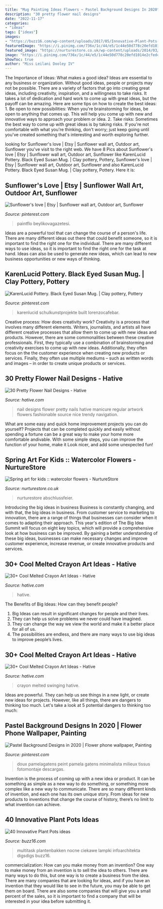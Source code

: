 ```yaml
---
title: "Mug Painting Ideas Flowers ~ Pastel Background Designs In 2020"
description: "30 pretty flower nail designs"
date: "2022-11-17"
categories:
- "ideas"
tags: ["ideas"]
images:
- "https://buzz16.com/wp-content/uploads/2017/05/Innovative-Plant-Pots-ideas-31.jpeg"
featuredImage: "https://i.pinimg.com/736x/1c/44/e5/1c44e50d778c20efd1014e2cfedcbdb7.jpg"
featured_image: "https://nurturestore.co.uk/wp-content/uploads/2014/03/spring-art-for-kids-watercolor-flowers.jpg"
image: "https://i.pinimg.com/736x/1c/44/e5/1c44e50d778c20efd1014e2cfedcbdb7.jpg"
ShowToc: true
author: "Miss Leilani Dooley IV"
---
```



The Importance of Ideas: What makes a good idea?
Ideas are essential to any business or organization. Without good ideas, people or projects may not be possible. There are a variety of factors that go into creating great ideas, including creativity, inspiration, and a willingness to take risks. It takes a lot of dedication and hard work to come up with great ideas, but the payoff can be amazing. Here are some tips on how to create the best ideas: 1. Be open to new possibilities: When you're brainstorming for ideas, be open to anything that comes up. This will help you come up with new and innovative ways to approach your problem or idea. 2. Take risks: Sometimes the best way to come up with great ideas is by taking risks. If you're not comfortable with what you're thinking, don't worry; just keep going until you've created something that's interesting and worth exploring further. 
	

		
looking for Sunflower&#039;s love | Etsy | Sunflower wall art, Outdoor art, Sunflower you've visit to the right web. We have 8 Pics about Sunflower&#039;s love | Etsy | Sunflower wall art, Outdoor art, Sunflower like KarenLucid Pottery. Black Eyed Susan Mug. | Clay pottery, Pottery, Sunflower&#039;s love | Etsy | Sunflower wall art, Outdoor art, Sunflower and also KarenLucid Pottery. Black Eyed Susan Mug. | Clay pottery, Pottery. Here it is:
		
    
## Sunflower&#039;s Love | Etsy | Sunflower Wall Art, Outdoor Art, Sunflower

<img loading=lazy src="https://i.pinimg.com/736x/1c/44/e5/1c44e50d778c20efd1014e2cfedcbdb7.jpg" onerror="this.onerror=null;this.src='https://tse3.mm.bing.net/th?id=OIP.h3sODolOfNTzUSzUdk2EywHaJ3&amp;pid=15.1';" alt="Sunflower&#039;s love | Etsy | Sunflower wall art, Outdoor art, Sunflower">

_Source: pinterest.com_

>paintflo beylikovagazetesi. 

	

Ideas are a powerful tool that can change the course of a person's life. There are many different ideas out there that could benefit someone, so it is important to find the right one for the individual. There are many different ways to use ideas, so it is important to find the right one for the task at hand. Ideas can also be used to generate new ideas, which can lead to new business opportunities or new ways of thinking.

    
## KarenLucid Pottery. Black Eyed Susan Mug. | Clay Pottery, Pottery

<img loading=lazy src="https://i.pinimg.com/736x/20/0d/97/200d977cf41787c4e5465426ae591891.jpg" onerror="this.onerror=null;this.src='https://tse4.mm.bing.net/th?id=OIP.wVqR0tYRxkPhoT4xjKvhbAHaJ3&amp;pid=15.1';" alt="KarenLucid Pottery. Black Eyed Susan Mug. | Clay pottery, Pottery">

_Source: pinterest.com_

>karenlucid schulkunstprojekte built lorenzocafebar. 

	

Creative process: How does creativity work?
Creativity is a process that involves many different elements. Writers, journalists, and artists all have different creative processes that allow them to come up with new ideas and products. However, there are some commonalities between these creative professionals. First, they typically use a combination of brainstorming and creativity exercises to come up with new ideas. Additionally, they often focus on the the customer experience when creating new products or services. Finally, they often use multiple mediums – such as written words and images – in order to create unique products or services.

    
## 30 Pretty Flower Nail Designs - Hative

<img loading=lazy src="https://hative.com/wp-content/uploads/2014/11/flower-nail-designs/9-pretty-flower-nail-designs.jpg" onerror="this.onerror=null;this.src='https://tse3.mm.bing.net/th?id=OIP.f0H_7sk1EpKMIV4_yl9hFQHaHa&amp;pid=15.1';" alt="30 Pretty Flower Nail Designs - Hative">

_Source: hative.com_

>nail designs flower pretty nails hative manicure regular artwork flowers fashionable source nice trendy navigation. 

	

What are some easy and quick home improvement projects you can do yourself?
Projects that can be completed quickly and easily without spending a fortune can be a great way to make your home more comfortable andivable. With some simple steps, you can improve the function of your home, make it Look nicer, and add some unexpected fun!

    
## Spring Art For Kids :: Watercolor Flowers - NurtureStore

<img loading=lazy src="https://nurturestore.co.uk/wp-content/uploads/2014/03/spring-art-for-kids-watercolor-flowers.jpg" onerror="this.onerror=null;this.src='https://tse4.mm.bing.net/th?id=OIP.16BtbX0qHJfSNKAx6sCbMAAAAA&amp;pid=15.1';" alt="Spring art for kids :: watercolor flowers - NurtureStore">

_Source: nurturestore.co.uk_

>nurturestore abschlussfeier. 

	

Introducing the big ideas in business
Business is constantly changing, and with that, the big ideas in business. From customer service to marketing to innovation, there are a range of things that businesses can consider when it comes to adapting their approach. 
This year's edition of The Big Idea Summit will focus on eight key topics, which will provide a comprehensive look at how business can be improved. By gaining a better understanding of these big ideas, businesses can make necessary changes and improve customer experience, increase revenue, or create innovative products and services.

    
## 30+ Cool Melted Crayon Art Ideas - Hative

<img loading=lazy src="http://hative.com/wp-content/uploads/2014/04/melted-crayon-art/10-gymnastics.jpg" onerror="this.onerror=null;this.src='https://tse2.mm.bing.net/th?id=OIP.znXxIh5UvBw51Ktxt235XgHaJ4&amp;pid=15.1';" alt="30+ Cool Melted Crayon Art Ideas - Hative">

_Source: hative.com_

>hative. 

	

The Benefits of Big Ideas: How can they benefit people?
1. Big Ideas can result in significant changes for people and their lives.
2. They can help us solve problems we never could have imagined.
3. They can change the way we view the world and make it a better place for all of us.
4. The possibilities are endless, and there are many ways to use big ideas to improve people’s lives.

    
## 30+ Cool Melted Crayon Art Ideas - Hative

<img loading=lazy src="http://hative.com/wp-content/uploads/2014/04/melted-crayon-art/16-girl-swinging.jpg" onerror="this.onerror=null;this.src='https://tse1.mm.bing.net/th?id=OIP.mtToqc8gxJVeDjf_11pDoAHaJ4&amp;pid=15.1';" alt="30+ Cool Melted Crayon Art Ideas - Hative">

_Source: hative.com_

>crayon melted swinging hative. 

	

Ideas are powerful. They can help us see things in a new light, or create new ideas for projects. However, like all things, there are dangers to thinking too much. Let's take a look at 5 potential dangers to thinking too much:

    
## Pastel Background Designs In 2020 | Flower Phone Wallpaper, Painting

<img loading=lazy src="https://i.pinimg.com/736x/90/c0/53/90c0539bc6c995eba200c1ce7eddaefa.jpg" onerror="this.onerror=null;this.src='https://tse3.mm.bing.net/th?id=OIP.LXFybQFlV62aJ5UwYffpzwHaK0&amp;pid=15.1';" alt="Pastel Background Designs in 2020 | Flower phone wallpaper, Painting">

_Source: pinterest.com_

>doux pamelagatens peint pamela gatens minimalista milieux tissus fotomontaje descargas. 

	

Invention is the process of coming up with a new idea or product. It can be something as simple as a new way to do something, or something more complex like a new way to communicate. There are so many different kinds of invention, and each one has its own unique story. From ideas for new products to inventions that change the course of history, there’s no limit to what invention can achieve.

    
## 40 Innovative Plant Pots Ideas

<img loading=lazy src="https://buzz16.com/wp-content/uploads/2017/05/Innovative-Plant-Pots-ideas-31.jpeg" onerror="this.onerror=null;this.src='https://tse1.mm.bing.net/th?id=OIP.shYIVABdafsuz9hnCTK6VgHaJ7&amp;pid=15.1';" alt="40 Innovative Plant Pots ideas">

_Source: buzz16.com_

>multitask plantenbakken nocne ciekawe lampki infoarchitekta digsdigs buzz16. 

	

commercialization: How can you make money from an invention?
One way to make money from an invention is to sell the idea to others. There are many ways to do this, but one way is to create a business from the idea. There are many companies that are looking for ideas, and if you have an invention that they would like to see in the future, you may be able to get them on board. There are also some companies that will give you a small percent of the sales, so it is important to find a company that will be interested in your idea before submitting it.

